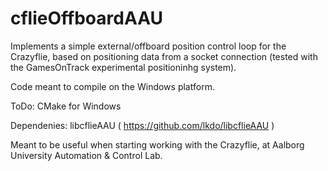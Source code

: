 # cflieOffboardAAU

Implements a simple external/offboard position control loop for the Crazyflie, based on positioning data from a socket connection (tested with the GamesOnTrack experimental positioninhg system). 

Code meant to compile on the Windows platform.

ToDo: CMake for Windows

Dependenies: libcflieAAU ( https://github.com/lkdo/libcflieAAU )
       
Meant to be useful when starting working with the Crazyflie, at Aalborg University Automation & Control Lab.
